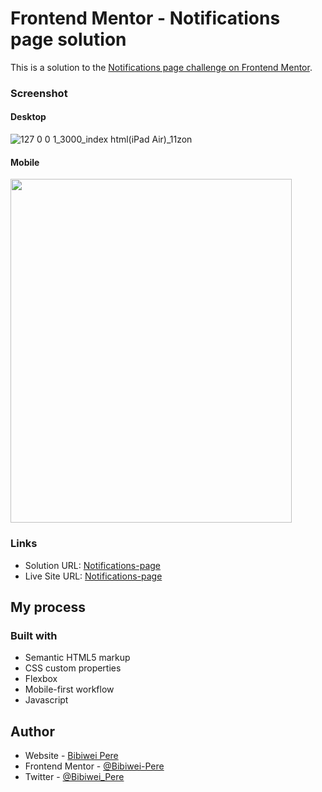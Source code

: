# Frontend Mentor - Notifications page solution

This is a solution to the [Notifications page challenge on Frontend Mentor](https://www.frontendmentor.io/challenges/notifications-page-DqK5QAmKbC).

### Screenshot
#### Desktop
![127 0 0 1_3000_index html(iPad Air)_11zon](https://github.com/Bibiwei-Pere/Notifications-page/assets/106984663/46903a8a-8884-45c3-b888-a04ec2478794)

#### Mobile
<img src="https://github.com/Bibiwei-Pere/Notifications-page/assets/106984663/c36e171e-9a06-4f10-a5a8-c32bee08de0d" width="450" height="550">


### Links

- Solution URL: [Notifications-page](https://github.com/Bibiwei-Pere/Notifications-page)
- Live Site URL: [Notifications-page](https://Notifications01.netlify.app)

## My process

### Built with

- Semantic HTML5 markup
- CSS custom properties
- Flexbox
- Mobile-first workflow
- Javascript

## Author

- Website - [Bibiwei Pere](https://perebibiwei.netlify.app)
- Frontend Mentor - [@Bibiwei-Pere](https://www.frontendmentor.io/profile/Bibiwei-Pere)
- Twitter - [@Bibiwei_Pere](https://www.twitter.com/Bibiwei_Pere)
